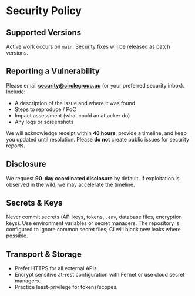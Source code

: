 # Security Policy

## Supported Versions
Active work occurs on `main`. Security fixes will be released as patch versions.

## Reporting a Vulnerability
Please email **security@circlegroup.au** (or your preferred security inbox). Include:
- A description of the issue and where it was found
- Steps to reproduce / PoC
- Impact assessment (what could an attacker do)
- Any logs or screenshots

We will acknowledge receipt within **48 hours**, provide a timeline, and keep you updated until resolution. Please **do not** create public issues for security reports.

## Disclosure
We request **90-day coordinated disclosure** by default. If exploitation is observed in the wild, we may accelerate the timeline.

## Secrets & Keys
Never commit secrets (API keys, tokens, `.env`, database files, encryption keys). Use environment variables or secret managers. The repository is configured to ignore common secret files; CI will block new leaks where possible.

## Transport & Storage
- Prefer HTTPS for all external APIs.
- Encrypt sensitive at-rest configuration with Fernet or use cloud secret managers.
- Practice least-privilege for tokens/scopes.
